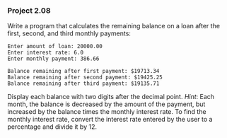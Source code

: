 ### Project 2.08
Write a program that calculates the remaining balance on a loan after the first,
second, and third monthly payments:

```
Enter amount of loan: 20000.00
Enter interest rate: 6.0
Enter monthly payment: 386.66

Balance remaining after first payment: $19713.34
Balance remaining after second payment: $19425.25
Balance remaining after third payment: $19135.71
```

Display each balance with two digits after the decimal point. *Hint*: Each
month, the balance is decreased by the amount of the payment, but increased by
the balance times the monthly interest rate. To find the monthly interest rate,
convert the interest rate entered by the user to a percentage and divide it by
12.
